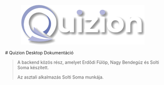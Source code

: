 <p align="center"><img src="https://github.com/Erdodif/Quizion_Backend/blob/master/public/images/logo.png" width="400"> </p>
# Quizion Desktop Dokumentáció


> A backend közös rész, amelyet Erdődi Fülöp, Nagy Bendegúz és Solti Soma készített.
> 
> Az asztali alkalmazás Solti Soma munkája.
